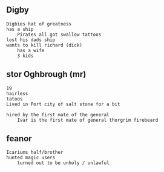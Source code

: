 ## Digby
    Digbies hat of greatness
    has a ship
        Pirates all got swallow tattoos
    lost his dads ship
    wants to kill richard (dick)
        has a wife
        3 kids

## stor Oghbrough (mr)
    19
    hairless
    tatoos
    Lived in Port city of salt stone for a bit

    hired by the first mate of the general
        Ivar is the first mate of general thorgrim firebeard

## feanor
    Icariums half/brother
    hunted magic users
        turned out to be unholy / unlawful